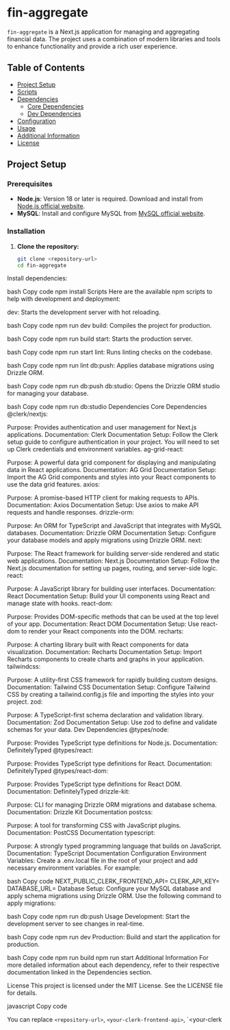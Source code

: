 # fin-aggregate

`fin-aggregate` is a Next.js application for managing and aggregating financial data. The project uses a combination of modern libraries and tools to enhance functionality and provide a rich user experience.

## Table of Contents

- [Project Setup](#project-setup)
- [Scripts](#scripts)
- [Dependencies](#dependencies)
  - [Core Dependencies](#core-dependencies)
  - [Dev Dependencies](#dev-dependencies)
- [Configuration](#configuration)
- [Usage](#usage)
- [Additional Information](#additional-information)
- [License](#license)

## Project Setup

### Prerequisites

- **Node.js**: Version 18 or later is required. Download and install from [Node.js official website](https://nodejs.org/).
- **MySQL**: Install and configure MySQL from [MySQL official website](https://www.mysql.com/).

### Installation

1. **Clone the repository:**

   ```bash
   git clone <repository-url>
   cd fin-aggregate
Install dependencies:

bash
Copy code
npm install
Scripts
Here are the available npm scripts to help with development and deployment:

dev: Starts the development server with hot reloading.

bash
Copy code
npm run dev
build: Compiles the project for production.

bash
Copy code
npm run build
start: Starts the production server.

bash
Copy code
npm run start
lint: Runs linting checks on the codebase.

bash
Copy code
npm run lint
db:push: Applies database migrations using Drizzle ORM.

bash
Copy code
npm run db:push
db:studio: Opens the Drizzle ORM studio for managing your database.

bash
Copy code
npm run db:studio
Dependencies
Core Dependencies
@clerk/nextjs:

Purpose: Provides authentication and user management for Next.js applications.
Documentation: Clerk Documentation
Setup: Follow the Clerk setup guide to configure authentication in your project. You will need to set up Clerk credentials and environment variables.
ag-grid-react:

Purpose: A powerful data grid component for displaying and manipulating data in React applications.
Documentation: AG Grid Documentation
Setup: Import the AG Grid components and styles into your React components to use the data grid features.
axios:

Purpose: A promise-based HTTP client for making requests to APIs.
Documentation: Axios Documentation
Setup: Use axios to make API requests and handle responses.
drizzle-orm:

Purpose: An ORM for TypeScript and JavaScript that integrates with MySQL databases.
Documentation: Drizzle ORM Documentation
Setup: Configure your database models and apply migrations using Drizzle ORM.
next:

Purpose: The React framework for building server-side rendered and static web applications.
Documentation: Next.js Documentation
Setup: Follow the Next.js documentation for setting up pages, routing, and server-side logic.
react:

Purpose: A JavaScript library for building user interfaces.
Documentation: React Documentation
Setup: Build your UI components using React and manage state with hooks.
react-dom:

Purpose: Provides DOM-specific methods that can be used at the top level of your app.
Documentation: React DOM Documentation
Setup: Use react-dom to render your React components into the DOM.
recharts:

Purpose: A charting library built with React components for data visualization.
Documentation: Recharts Documentation
Setup: Import Recharts components to create charts and graphs in your application.
tailwindcss:

Purpose: A utility-first CSS framework for rapidly building custom designs.
Documentation: Tailwind CSS Documentation
Setup: Configure Tailwind CSS by creating a tailwind.config.js file and importing the styles into your project.
zod:

Purpose: A TypeScript-first schema declaration and validation library.
Documentation: Zod Documentation
Setup: Use zod to define and validate schemas for your data.
Dev Dependencies
@types/node:

Purpose: Provides TypeScript type definitions for Node.js.
Documentation: DefinitelyTyped
@types/react:

Purpose: Provides TypeScript type definitions for React.
Documentation: DefinitelyTyped
@types/react-dom:

Purpose: Provides TypeScript type definitions for React DOM.
Documentation: DefinitelyTyped
drizzle-kit:

Purpose: CLI for managing Drizzle ORM migrations and database schema.
Documentation: Drizzle Kit Documentation
postcss:

Purpose: A tool for transforming CSS with JavaScript plugins.
Documentation: PostCSS Documentation
typescript:

Purpose: A strongly typed programming language that builds on JavaScript.
Documentation: TypeScript Documentation
Configuration
Environment Variables: Create a .env.local file in the root of your project and add necessary environment variables. For example:

bash
Copy code
NEXT_PUBLIC_CLERK_FRONTEND_API=<your-clerk-frontend-api>
CLERK_API_KEY=<your-clerk-api-key>
DATABASE_URL=<your-database-url>
Database Setup: Configure your MySQL database and apply schema migrations using Drizzle ORM. Use the following command to apply migrations:

bash
Copy code
npm run db:push
Usage
Development: Start the development server to see changes in real-time.

bash
Copy code
npm run dev
Production: Build and start the application for production.

bash
Copy code
npm run build
npm run start
Additional Information
For more detailed information about each dependency, refer to their respective documentation linked in the Dependencies section.

License
This project is licensed under the MIT License. See the LICENSE file for details.

javascript
Copy code

You can replace `<repository-url>`, `<your-clerk-frontend-api>`, `<your-clerk
